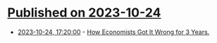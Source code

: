 # [Published on 2023-10-24](index.md)

* [2023-10-24, 17:20:00](https://news.slashdot.org/story/23/10/24/1653239/how-economists-got-it-wrong-for-3-years?utm_source=rss1.0mainlinkanon&utm_medium=feed) - [How Economists Got It Wrong for 3 Years.](https://news.slashdot.org/story/23/10/24/1653239/how-economists-got-it-wrong-for-3-years?utm_source=rss1.0mainlinkanon&utm_medium=feed)
